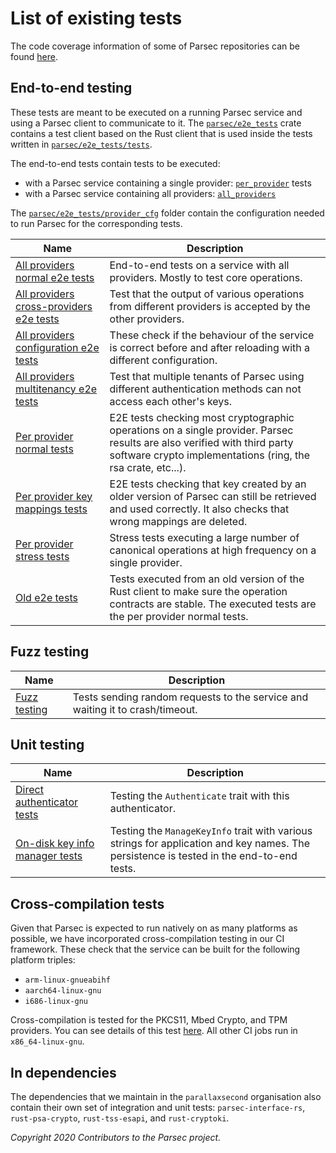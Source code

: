 # List of existing tests

The code coverage information of some of Parsec repositories can be found
[here](https://codecov.io/gh/parallaxsecond).

## End-to-end testing

These tests are meant to be executed on a running Parsec service and using a Parsec client to
communicate to it. The
[`parsec/e2e_tests`](https://github.com/parallaxsecond/parsec/tree/master/e2e_tests) crate contains
a test client based on the Rust client that is used inside the tests written in
[`parsec/e2e_tests/tests`](https://github.com/parallaxsecond/parsec/tree/master/e2e_tests/tests).

The end-to-end tests contain tests to be executed:

- with a Parsec service containing a single provider:
   [`per_provider`](https://github.com/parallaxsecond/parsec/tree/master/e2e_tests/tests/per_provider)
   tests
- with a Parsec service containing all providers:
   [`all_providers`](https://github.com/parallaxsecond/parsec/tree/master/e2e_tests/tests/all_providers)

The
[`parsec/e2e_tests/provider_cfg`](https://github.com/parallaxsecond/parsec/tree/master/e2e_tests/provider_cfg)
folder contain the configuration needed to run Parsec for the corresponding tests.

| Name                                                                                                                                       | Description                                                                                                                                                                             |
|--------------------------------------------------------------------------------------------------------------------------------------------|-----------------------------------------------------------------------------------------------------------------------------------------------------------------------------------------|
| [All providers normal e2e tests](https://github.com/parallaxsecond/parsec/tree/master/e2e_tests/tests/all_providers/normal.rs)             | End-to-end tests on a service with all providers. Mostly to test core operations.                                                                                                       |
| [All providers cross-providers e2e tests](https://github.com/parallaxsecond/parsec/tree/master/e2e_tests/tests/all_providers/cross.rs)     | Test that the output of various operations from different providers is accepted by the other providers.                                                                                 |
| [All providers configuration e2e tests](https://github.com/parallaxsecond/parsec/tree/master/e2e_tests/tests/all_providers/config)         | These check if the behaviour of the service is correct before and after reloading with a different configuration.                                                                       |
| [All providers multitenancy e2e tests](https://github.com/parallaxsecond/parsec/tree/master/e2e_tests/tests/all_providers/multitenancy.rs) | Test that multiple tenants of Parsec using different authentication methods can not access each other's keys.                                                                           |
| [Per provider normal tests](https://github.com/parallaxsecond/parsec/tree/master/e2e_tests/tests/per_provider/normal_tests)                | E2E tests checking most cryptographic operations on a single provider. Parsec results are also verified with third party software crypto implementations (ring, the rsa crate, etc...). |
| [Per provider key mappings tests](https://github.com/parallaxsecond/parsec/blob/main/e2e_tests/tests/per_provider/key_mappings.rs)         | E2E tests checking that key created by an older version of Parsec can still be retrieved and used correctly. It also checks that wrong mappings are deleted.                            |
| [Per provider stress tests](https://github.com/parallaxsecond/parsec/tree/master/e2e_tests/tests/per_provider/stress_test.rs)              | Stress tests executing a large number of canonical operations at high frequency on a single provider.                                                                                   |
| [Old e2e tests](https://github.com/parallaxsecond/parsec/blob/main/e2e_tests/docker_image/import-old-e2e-tests.sh)                         | Tests executed from an old version of the Rust client to make sure the operation contracts are stable. The executed tests are the per provider normal tests.                            |

## Fuzz testing

| Name                                                                      | Description                                                                   |
|---------------------------------------------------------------------------|-------------------------------------------------------------------------------|
| [Fuzz testing](https://github.com/parallaxsecond/parsec/tree/master/fuzz) | Tests sending random requests to the service and waiting it to crash/timeout. |

## Unit testing

| Name                                                                                                                                | Description                                                                                                                              |
|-------------------------------------------------------------------------------------------------------------------------------------|------------------------------------------------------------------------------------------------------------------------------------------|
| [Direct authenticator tests](https://github.com/parallaxsecond/parsec/blob/master/src/authenticators/direct_authenticator/mod.rs)   | Testing the `Authenticate` trait with this authenticator.                                                                                |
| [On-disk key info manager tests](https://github.com/parallaxsecond/parsec/blob/master/src/key_info_managers/on_disk_manager/mod.rs) | Testing the `ManageKeyInfo` trait with various strings for application and key names. The persistence is tested in the end-to-end tests. |

## Cross-compilation tests

Given that Parsec is expected to run natively on as many platforms as possible, we have incorporated
cross-compilation testing in our CI framework. These check that the service can be built for the
following platform triples:

- `arm-linux-gnueabihf`
- `aarch64-linux-gnu`
- `i686-linux-gnu`

Cross-compilation is tested for the PKCS11, Mbed Crypto, and TPM providers. You can see details of
this test [here](https://github.com/parallaxsecond/parsec/blob/main/test/cross-compile.sh). All
other CI jobs run in `x86_64-linux-gnu`.

## In dependencies

The dependencies that we maintain in the `parallaxsecond` organisation also contain their own set of
integration and unit tests: `parsec-interface-rs`, `rust-psa-crypto`, `rust-tss-esapi`, and
`rust-cryptoki`.

*Copyright 2020 Contributors to the Parsec project.*
